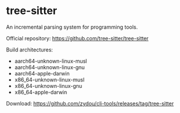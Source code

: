 # tree-sitter

An incremental parsing system for programming tools.

Official repository: https://github.com/tree-sitter/tree-sitter

Build architectures:

- aarch64-unknown-linux-musl
- aarch64-unknown-linux-gnu
- aarch64-apple-darwin
- x86_64-unknown-linux-musl
- x86_64-unknown-linux-gnu
- x86_64-apple-darwin

Download: https://github.com/zydou/cli-tools/releases/tag/tree-sitter